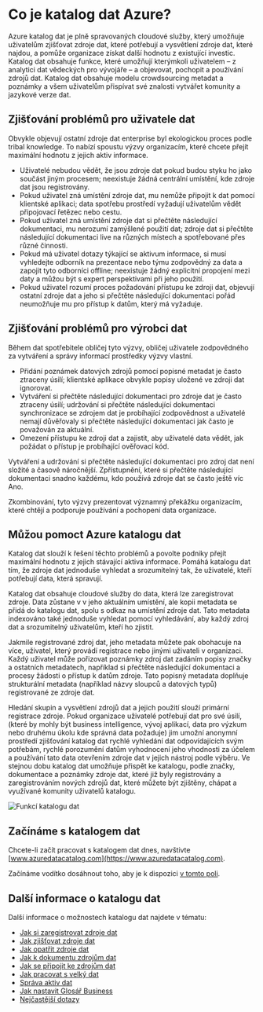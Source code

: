 <properties
   pageTitle="Co je katalog dat Azure? | Microsoft Azure"
   description="Tento článek obsahuje přehled katalog dat Microsoft Azure včetně jeho funkcí, které pomáhají řešit problémy odstranit. Katalog dat obsahuje funkcí, které povolit kterýmkoli uživatelem – z analytici dat vědeckých pro vývojáře – zaregistrovat, seznamte se s principy a používání zdrojů dat."
   services="data-catalog"
   documentationCenter=""
   authors="steelanddata"
   manager="NA"
   editor=""
   tags=""/>
<tags
   ms.service="data-catalog"
   ms.devlang="NA"
   ms.topic="get-started-article"
   ms.tgt_pltfrm="NA"
   ms.workload="data-catalog"
   ms.date="09/21/2016"
   ms.author="maroche"/>

# <a name="what-is-azure-data-catalog"></a>Co je katalog dat Azure?

Azure katalog dat je plně spravovaných cloudové služby, který umožňuje uživatelům zjišťovat zdroje dat, které potřebují a vysvětlení zdroje dat, které najdou, a pomůže organizace získat další hodnotu z existující investic. Katalog dat obsahuje funkce, které umožňují kterýmkoli uživatelem – z analytici dat vědeckých pro vývojáře – a objevovat, pochopit a používání zdrojů dat. Katalog dat obsahuje modelu crowdsourcing metadat a poznámky a všem uživatelům přispívat své znalosti vytvářet komunity a jazykové verze dat.

## <a name="discovery-challenges-for-data-consumers"></a>Zjišťování problémů pro uživatele dat

Obvykle objevují ostatní zdroje dat enterprise byl ekologickou proces podle tribal knowledge. To nabízí spoustu výzvy organizacím, které chcete přejít maximální hodnotu z jejich aktiv informace.

-   Uživatelé nebudou vědět, že jsou zdroje dat pokud budou styku ho jako součást jiným procesem; neexistuje žádná centrální umístění, kde zdroje dat jsou registrovány.
-   Pokud uživatel zná umístění zdroje dat, mu nemůže připojit k dat pomocí klientské aplikaci; data spotřebu prostředí vyžadují uživatelům vědět připojovací řetězec nebo cestu.
-   Pokud uživatel zná umístění zdroje dat si přečtěte následující dokumentaci, mu nerozumí zamýšlené použití dat; zdroje dat si přečtěte následující dokumentaci live na různých místech a spotřebované přes různé činnosti.
-   Pokud má uživatel dotazy týkající se aktivum informace, si musí vyhledejte odborník na prezentace nebo týmu zodpovědný za data a zapojit tyto odborníci offline; neexistuje žádný explicitní propojení mezi daty a můžou být s expert perspektivami při jeho použití.
-  Pokud uživatel rozumí proces požadování přístupu ke zdroji dat, objevují ostatní zdroje dat a jeho si přečtěte následující dokumentaci pořád neumožňuje mu pro přístup k datům, který má vyžaduje.

## <a name="discovery-challenges-for-data-producers"></a>Zjišťování problémů pro výrobci dat

Během dat spotřebitele obličej tyto výzvy, obličej uživatele zodpovědného za vytváření a správy informací prostředky výzvy vlastní.

-   Přidání poznámek datových zdrojů pomocí popisné metadat je často ztraceny úsilí; klientské aplikace obvykle popisy uložené ve zdroji dat ignorovat.
-   Vytváření si přečtěte následující dokumentaci pro zdroje dat je často ztraceny úsilí; udržování si přečtěte následující dokumentaci synchronizace se zdrojem dat je probíhající zodpovědnost a uživatelé nemají důvěřovaly si přečtěte následující dokumentaci jak často je považován za aktuální.
- Omezení přístupu ke zdroji dat a zajistit, aby uživatelé data vědět, jak požádat o přístup je probíhající ověřovací kód.

Vytváření a udržování si přečtěte následující dokumentaci pro zdroj dat není složité a časově náročnější. Zpřístupnění, které si přečtěte následující dokumentaci snadno každému, kdo používá zdroje dat se často ještě víc Ano.

Zkombinování, tyto výzvy prezentovat významný překážku organizacím, které chtějí a podporuje používání a pochopení data organizace.

## <a name="azure-data-catalog-can-help"></a>Můžou pomoct Azure katalogu dat

Katalog dat slouží k řešení těchto problémů a povolte podniky přejít maximální hodnotu z jejich stávající aktiva informace. Pomáhá katalogu dat tím, že zdroje dat jednoduše vyhledat a srozumitelný tak, že uživatelé, kteří potřebují data, která spravují.

Katalog dat obsahuje cloudové služby do data, která lze zaregistrovat zdroje. Data zůstane v v jeho aktuálním umístění, ale kopii metadata se přidá do katalogu dat, spolu s odkaz na umístění zdroje dat. Tato metadata indexováno také jednoduše vyhledat pomocí vyhledávání, aby každý zdroj dat a srozumitelný uživatelům, kteří ho zjistit.

Jakmile registrované zdroj dat, jeho metadata můžete pak obohacuje na více, uživatel, který provádí registrace nebo jinými uživateli v organizaci. Každý uživatel může pořizovat poznámky zdroj dat zadáním popisy značky a ostatních metadatech, například si přečtěte následující dokumentaci a procesy žádosti o přístup k datům zdroje. Tato popisný metadata doplňuje strukturální metadata (například názvy sloupců a datových typů) registrované ze zdroje dat.

Hledání skupin a vysvětlení zdrojů dat a jejich použití slouží primární registrace zdroje. Pokud organizace uživatelé potřebují dat pro své úsilí, (které by mohly být business intelligence, vývoj aplikací, data pro výzkum nebo druhému úkolu kde správná data požaduje) jim umožní anonymní prostředí zjišťování katalog dat rychlé vyhledání dat odpovídajících svým potřebám, rychlé porozumění datům vyhodnocení jeho vhodnosti za účelem a používání tato data otevřením zdroje dat v jejich nástroj podle výběru. Ve stejnou dobu katalog dat umožňuje přispět ke katalogu, podle značky, dokumentace a poznámky zdroje dat, které již byly registrovány a zaregistrováním nových zdrojů dat, které můžete být zjištěny, chápat a využívané komunity uživatelů katalogu.

![Funkcí katalogu dat](./media/data-catalog-what-is-data-catalog/data-catalog-capabilities.png)

## <a name="get-started-with-data-catalog"></a>Začínáme s katalogem dat

Chcete-li začít pracovat s katalogem dat dnes, navštivte [www.azuredatacatalog.com](https://www.azuredatacatalog.com).

Začínáme vodítko dosáhnout toho, aby je k dispozici [v tomto poli](data-catalog-get-started.md).

## <a name="learn-more-about-data-catalog"></a>Další informace o katalogu dat

Další informace o možnostech katalogu dat najdete v tématu:

* [Jak si zaregistrovat zdroje dat](data-catalog-how-to-register.md)
* [Jak zjišťovat zdroje dat](data-catalog-how-to-discover.md)
* [Jak opatřit zdroje dat](data-catalog-how-to-annotate.md)
* [Jak k dokumentu zdrojům dat](data-catalog-how-to-documentation.md)
* [Jak se připojit ke zdrojům dat](data-catalog-how-to-connect.md)
* [Jak pracovat s velký dat](data-catalog-how-to-big-data.md)
* [Správa aktiv dat](data-catalog-how-to-manage.md)
* [Jak nastavit Glosář Business](data-catalog-how-to-business-glossary.md)
* [Nejčastější dotazy](data-catalog-frequently-asked-questions.md)
